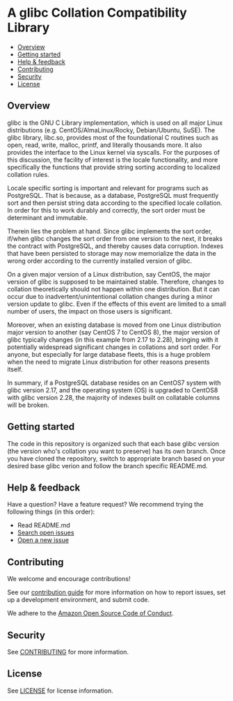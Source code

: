# A glibc Collation Compatibility Library

* [Overview](#overview)
* [Getting started](#getting-started)
* [Help & feedback](#help--feedback)
* [Contributing](#contributing)
* [Security](#security)
* [License](#license)

## Overview

glibc is the GNU C Library implementation, which is used on all major Linux distributions (e.g. CentOS/AlmaLinux/Rocky, Debian/Ubuntu, SuSE). The glibc library, libc.so, provides most of the foundational C routines such as open, read, write, malloc, printf, and literally thousands more. It also provides the interface to the Linux kernel via syscalls. For the purposes of this discussion, the facility of interest is the locale functionality, and more specifically the functions that provide string sorting according to localized collation rules.

Locale specific sorting is important and relevant for programs such as PostgreSQL. That is because, as a database, PostgreSQL must frequently sort and then persist string data according to the specified locale collation. In order for this to work durably and correctly, the sort order must be determinant and immutable.

Therein lies the problem at hand. Since glibc implements the sort order, if/when glibc changes the sort order from one version to the next, it breaks the contract with PostgreSQL, and thereby causes data corruption. Indexes that have been persisted to storage may now memorialize the data in the wrong order according to the currently installed version of glibc.

On a given major version of a Linux distribution, say CentOS, the major version of glibc is supposed to be maintained stable. Therefore, changes to collation theoretically should not happen within one distribution. But it can occur due to inadvertent/unintentional collation changes during a minor version update to glibc. Even if the effects of this event are limited to a small number of users, the impact on those users is significant.

Moreover, when an existing database is moved from one Linux distribution major version to another (say CentOS 7 to CentOS 8), the major version of glibc typically changes (in this example from 2.17 to 2.28), bringing with it potentially widespread significant changes in collations and sort order. For anyone, but especially for large database fleets, this is a huge problem when the need to migrate Linux distribution for other reasons presents itself.

In summary, if a PostgreSQL database resides on an CentOS7 system with glibc version 2.17, and the operating system (OS) is upgraded to CentOS8 with glibc version 2.28, the majority of indexes built on collatable columns will be broken.

## Getting started

The code in this repository is organized such that each base glibc version (the version who's collation you want to preserve) has its own branch. Once you have cloned the repository, switch to appropriate branch based on your desired base glibc verion and follow the branch specific README.md.

## Help & feedback

Have a question? Have a feature request? We recommend trying the following things (in this order):

* Read README.md
* [Search open issues](https://github.com/awslabs/compat-collation-for-glibc/issues)
* [Open a new issue](https://github.com/awslabs/compat-collation-for-glibc/issues/new)

## Contributing

We welcome and encourage contributions!

See our [contribution guide](CONTRIBUTING.md) for more information on how to report issues, set up a development environment, and submit code.

We adhere to the [Amazon Open Source Code of Conduct](https://aws.github.io/code-of-conduct).

## Security

See [CONTRIBUTING](CONTRIBUTING.md#security-issue-notifications) for more information.

## License

See [LICENSE](LICENSE.md) for license information.


